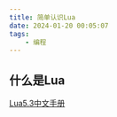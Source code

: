 ```yaml
---
title: 简单认识Lua
date: 2024-01-20 00:05:07
tags:
    - 编程
---
```


## 什么是Lua
[Lua5.3中文手册](https://www.runoob.com/manual/lua53doc/contents.html)

